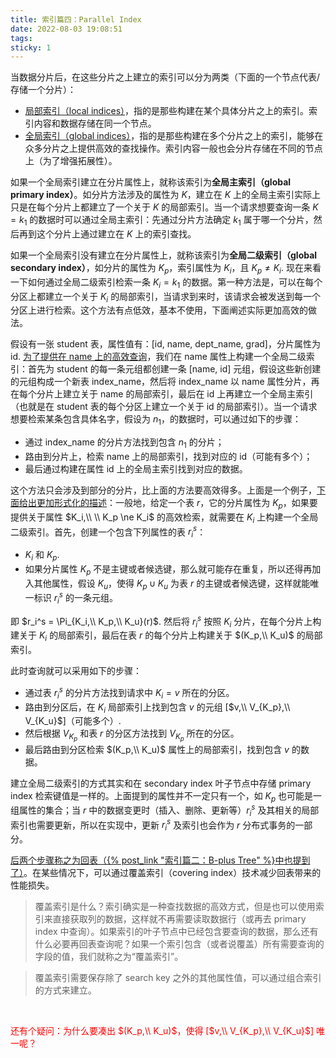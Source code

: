 ```yaml
---
title: 索引篇四：Parallel Index
date: 2022-08-03 19:08:51
tags:
sticky: 1
---
```


当数据分片后，在这些分片之上建立的索引可以分为两类（下面的一个节点代表/存储一个分片）：
* <u>局部索引（local indices）</u>，指的是那些构建在某个具体分片之上的索引。索引内容和数据存储在同一个节点。
* <u>全局索引（global indices）</u>，指的是那些构建在多个分片之上的索引，能够在众多分片之上提供高效的查找操作。索引内容一般也会分片存储在不同的节点上（为了增强拓展性）。

如果一个全局索引建立在分片属性上，就称该索引为**全局主索引（global primary index）**。如分片方法涉及的属性为 $K$，建立在 $K$ 上的全局主索引实际上只是在每个分片上都建立了一个关于 $K$ 的局部索引。当一个请求想要查询一条 $K = k_1$ 的数据时可以通过全局主索引：先通过分片方法确定 $k_1$ 属于哪一个分片，然后再到这个分片上通过建立在 $K$ 上的索引查找。

如果一个全局索引没有建立在分片属性上，就称该索引为**全局二级索引（global secondary index）**，如分片的属性为 $K_p$，索引属性为 $K_i$，且 $K_p \ne K_i$. 现在来看一下如何通过全局二级索引检索一条 $K_i = k_1$ 的数据。第一种方法是，可以在每个分区上都建立一个关于 $K_i$ 的局部索引，当请求到来时，该请求会被发送到每一个分区上进行检索。这个方法有点低效，基本不使用，下面阐述实际更加高效的做法。

假设有一张 student 表，属性值有：[id, name, dept_name, grad]，分片属性为 id. <u>为了提供在 name 上的高效查询</u>，我们在 name 属性上构建一个全局二级索引：首先为 student 的每一条元组都创建一条 [name, id] 元组，假设这些新创建的元组构成一个新表 index_name，然后将 index_name 以 name 属性分片，再在每个分片上建立关于 name 的局部索引，最后在 id 上再建立一个全局主索引（也就是在 student 表的每个分区上建立一个关于 id 的局部索引）。当一个请求想要检索某条包含具体名字，假设为 $n_1$，的数据时，可以通过如下的步骤：
* 通过 index_name 的分片方法找到包含 $n_1$ 的分片；
* 路由到分片上，检索 name 上的局部索引，找到对应的 id（可能有多个）；
* 最后通过构建在属性 id 上的全局主索引找到对应的数据。

这个方法只会涉及到部分的分片，比上面的方法要高效得多。上面是一个例子，<u>下面给出更加形式化的描述</u>：一般地，给定一个表 $r$，它的分片属性为 $K_p$，如果要提供关于属性 $K_i,\\ \\ K_p \ne K_i$ 的高效检索，就需要在 $K_i$ 上构建一个全局二级索引。首先，创建一个包含下列属性的表 $r_i^s$：
* $K_i$ 和 $K_p$.
* 如果分片属性 $K_p$ 不是主键或者候选键，那么就可能存在重复，所以还得再加入其他属性，假设 $K_u$，使得 $K_p \cup K_u$ 为表 $r$ 的主键或者候选键，这样就能唯一标识 $r_i^s$ 的一条元组。

即 $r_i^s = \Pi_{K_i,\\ K_p,\\ K_u}(r)$. 然后将 $r_i^s$ 按照 $K_i$ 分片，在每个分片上构建关于 $K_i$ 的局部索引，最后在表 $r$ 的每个分片上构建关于 $(K_p,\\ K_u)$ 的局部索引。

此时查询就可以采用如下的步骤：
* 通过表 $r_i^s$ 的分片方法找到请求中 $K_i=v$ 所在的分区。
* 路由到分区后，在 $K_i$ 局部索引上找到包含 $v$ 的元组 [$v,\\ V_{K_p},\\ V_{K_u}$]（可能多个）. 
* 然后根据 $V_{K_p}$ 和表 $r$ 的分区方法找到 $V_{K_p}$ 所在的分区。
* 最后路由到分区检索 $(K_p,\\ K_u)$ 属性上的局部索引，找到包含 $v$ 的数据。

建立全局二级索引的方式其实和在 secondary index 叶子节点中存储 primary index 检索键值是一样的。上面提到的属性并不一定只有一个，如 $K_p$ 也可能是一组属性的集合；当 $r$ 中的数据变更时（插入、删除、更新等）$r_i^s$ 及其相关的局部索引也需要更新，所以在实现中，更新 $r_i^s$ 及索引也会作为 $r$ 分布式事务的一部分。

<u>后两个步骤称之为回表（{% post_link "索引篇二：B-plus Tree" %}中也提到了）</u>。在某些情况下，可以通过覆盖索引（covering index）技术减少回表带来的性能损失。
> 覆盖索引是什么？索引确实是一种查找数据的高效方式，但是也可以使用索引来直接获取列的数据，这样就不再需要读取数据行（或再去 primary index 中查询）。如果索引的叶子节点中已经包含要查询的数据，那么还有什么必要再回表查询呢？如果一个索引包含（或者说覆盖）所有需要查询的字段的值，我们就称之为“覆盖索引”。

> 覆盖索引需要保存除了 search key 之外的其他属性值，可以通过组合索引的方式来建立。



<br>

<font color=red>还有个疑问：为什么要凑出 $(K_p,\\ K_u)$，使得 [$v,\\ V_{K_p},\\ V_{K_u}$] 唯一呢？</font>
